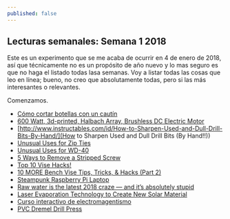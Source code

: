 ```yaml
---
published: false
---
```

## Lecturas semanales: Semana 1 2018

Este es un experimento que se me acaba de ocurrir en 4 de enero de 2018, así que técnicamente no es un propósito de año nuevo y lo mas seguro es que no haga el listado todas lasa semanas. Voy a listar todas las cosas que leo en línea; bueno, no creo que absolutamente todas, pero si las más interesantes o relevantes.

Comenzamos.

- [Cómo cortar botellas con un cautín](http://www.instructables.com/id/Bottle-Cutting-With-a-Soldering-Iron/)
- [600 Watt, 3d-printed, Halbach Array, Brushless DC Electric Motor](http://www.instructables.com/id/600-Watt-3d-printed-Halbach-Array-Brushless-DC-Ele/)
- [http://www.instructables.com/id/How-to-Sharpen-Used-and-Dull-Drill-Bits-By-Hand/](How to Sharpen Used and Dull Drill Bits (By Hand!!))
- [Unusual Uses for Zip Ties](http://www.instructables.com/id/Unusual-Uses-for-Zip-Ties/)
- [Unusual Uses for WD-40](http://www.instructables.com/id/Unusual-Uses-for-WD-40/)
- [5 Ways to Remove a Stripped Screw](http://www.instructables.com/id/5-Ways-to-Remove-a-Stripped-Screw/)
- [Top 10 Vise Hacks!](http://www.instructables.com/id/Top-10-Vise-Hacks/)
- [10 MORE Bench Vise Tips, Tricks, & Hacks (Part 2)](http://www.instructables.com/id/10-MORE-Bench-Vise-Tips-Tricks-Hacks-Part-2/)
- [Steampunk Raspberry Pi Laptop](http://www.instructables.com/id/Steampunk-Raspberry-Pi-Laptop/)
- [Raw water is the latest 2018 craze — and it’s absolutely stupid](https://www.zmescience.com/science/raw-water-latest-2018-craze-absolutely-stupid/)
- [Laser Evaporation Technology to Create New Solar Material](https://www.pddnet.com/news/2018/01/laser-evaporation-technology-create-new-solar-material?et_cid=6226109&et_rid=1147451222&type=cta&et_cid=6226109&et_rid=1147451222&linkid=Laser+Evaporation+Technology+to+Create+New+Solar+Material)
- [Curso interactivo de electromagentismo](https://www.oppia.org/collection/wqCTKpKA0LBe)
- [PVC Dremel Drill Press](http://www.instructables.com/id/PVC-Dremel-drill-press/)